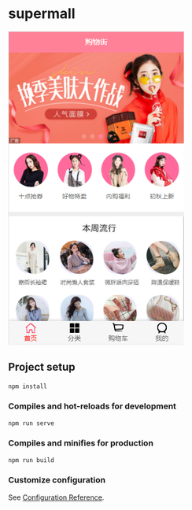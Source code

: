 # supermall
![Image text](https://raw.githubusercontent.com/2414291079/supermall/main/src/assets/img/img-folder/homeTop.png)
## Project setup
```
npm install
```

### Compiles and hot-reloads for development
```
npm run serve
```

### Compiles and minifies for production
```
npm run build
```

### Customize configuration
See [Configuration Reference](https://cli.vuejs.org/config/).
